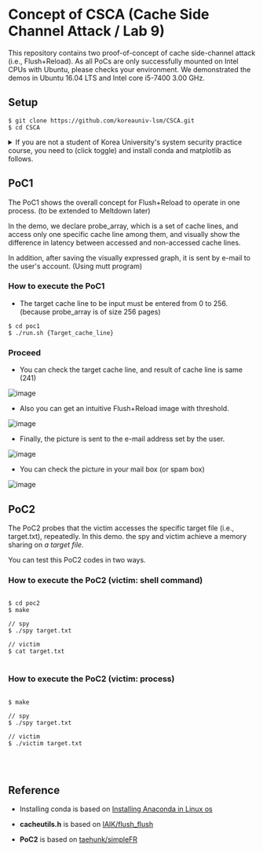 # Concept of CSCA (Cache Side Channel Attack / Lab 9)
This repository contains two proof-of-concept of cache side-channel attack (i.e., Flush+Reload). 
As all PoCs are only successfully mounted on Intel CPUs with Ubuntu, please checks your environment.
We demonstrated the demos in Ubuntu 16.04 LTS and Intel core i5-7400 3.00 GHz.

## Setup
```
$ git clone https://github.com/koreauniv-lsm/CSCA.git
$ cd CSCA
```

<details>
  <summary>
     If you are not a student of Korea University's system security practice course, you need to (click toggle) and install conda and matplotlib as follows. 
  </summary>
  <div markdown="1">
    
    
    $ wget https://repo.anaconda.com/archive/Anaconda3-2019.10-Linux-x86_64.sh
    $ bash Anaconda3-2019.10-Linux-x86_64.sh
    $ source ~/.bashrc
    $ conda create --name name-of-virtual-env
    $ conda activate name-of-virtual-env
    $ conda install matplotlib
    
  </div>
</details>
    


## PoC1

The PoC1 shows the overall concept for Flush+Reload to operate in one process. (to be extended to Meltdown later)

In the demo, we declare probe_array, which is a set of cache lines, and access only one specific cache line among them, and visually show the difference in latency between accessed and non-accessed cache lines.

In addition, after saving the visually expressed graph, it is sent by e-mail to the user's account. (Using mutt program)

### How to execute the PoC1 
* The target cache line to be input must be entered from 0 to 256. (because probe_array is of size 256 pages) 
```
$ cd poc1
$ ./run.sh {Target_cache_line}
```

### Proceed
* You can check the target cache line, and result of cache line is same (241) 

![image](https://user-images.githubusercontent.com/98804474/152308189-176ff781-cbb3-4720-bb2b-5e8afe12d3f2.png)

* Also you can get an intuitive Flush+Reload image with threshold.

![image](https://user-images.githubusercontent.com/98804474/152308520-71a71cf2-831f-489d-82d8-5718986f7ac4.png)

* Finally, the picture is sent to the e-mail address set by the user.

![image](https://user-images.githubusercontent.com/98804474/152308953-3d5a79ca-28c4-4df7-920e-810697a4248e.png)

* You can check the picture in your mail box (or spam box)

![image](https://user-images.githubusercontent.com/98804474/152309177-d1e9f889-a12b-4294-b915-99841c607571.png)



## PoC2

The PoC2 probes that the victim accesses the specific target file (i.e., target.txt), repeatedly.
In this demo. the spy and victim achieve a memory sharing on *a target file*.

You can test this PoC2 codes in two ways.

### How to execute the PoC2 (victim: shell command)
<pre>
<code>
$ cd poc2
$ make

// spy
$ ./spy target.txt

// victim
$ cat target.txt
</code>
</pre>

### How to execute the PoC2 (victim: process)
<pre>
<code>
$ make

// spy
$ ./spy target.txt

// victim
$ ./victim target.txt
</code>
</pre>

<br>


## Reference

* Installing conda is based on [Installing Anaconda in Linux os][link]

[link]: https://outoftheblackbox.site/linux-%EB%A6%AC%EB%88%85%EC%8A%A4%EC%97%90-%EC%95%84%EB%82%98%EC%BD%98%EB%8B%A4-%EC%84%A4%EC%B9%98/

* **cacheutils.h** is based on [IAIK/flush_flush][iaikff]

[iaikff]: https://github.com/IAIK/flush_flush

* **PoC2** is based on [taehunk/simpleFR][simpleFR]

[simpleFR]: https://github.com/taehunk/simpleFR
